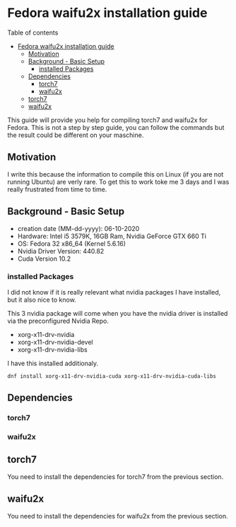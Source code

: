 # Fedora waifu2x installation guide

Table of contents

- [Fedora waifu2x installation guide](#fedora-waifu2x-installation-guide)
  - [Motivation](#motivation)
  - [Background - Basic Setup](#background---basic-setup)
    - [installed Packages](#installed-packages)
  - [Dependencies](#dependencies)
    - [torch7](#torch7)
    - [waifu2x](#waifu2x)
  - [torch7](#torch7-1)
  - [waifu2x](#waifu2x-1)

This guide will provide you help for compiling torch7 and waifu2x for Fedora. This is not a step by step guide, you can follow the commands but the result could be different on your maschine.

## Motivation

I write this because the information to compile this on Linux (if you are not running Ubuntu) are verly rare. To get this to work toke me 3 days and I was really frustrated from time to time.

## Background - Basic Setup

- creation date (MM-dd-yyyy): 06-10-2020
- Hardware: Intel i5 3579K, 16GB Ram, Nvidia GeForce GTX 660 Ti
- OS: Fedora 32 x86_64 (Kernel 5.6.16)
- Nvidia Driver Version: 440.82
- Cuda Version 10.2

### installed Packages

I did not know if it is really relevant what nvidia packages I have installed, but it also nice to know.

This 3 nvidia package will come when you have the nvidia driver is installed via the preconfigured Nvidia Repo.

- xorg-x11-drv-nvidia
- xorg-x11-drv-nvidia-devel
- xorg-x11-drv-nvidia-libs

I have this installed additionaly.

`dnf install xorg-x11-drv-nvidia-cuda xorg-x11-drv-nvidia-cuda-libs`

## Dependencies

### torch7

### waifu2x

## torch7

You need to install the dependencies for torch7 from the previous section.

## waifu2x

You need to install the dependencies for waifu2x from the previous section.
